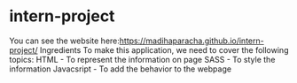 # intern-project
You can see the website here:https://madihaparacha.github.io/intern-project/
Ingredients
To make this application, we need to cover the following topics:
HTML - To represent the information on page
SASS - To style the information
Javacsript - To add the behavior to the webpage
